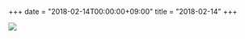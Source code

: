 +++
date = "2018-02-14T00:00:00+09:00"
title = "2018-02-14"
+++

<img class="img-fluid" src="/2018-02-14.jpg" />
